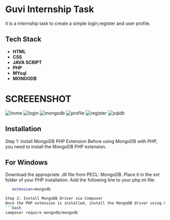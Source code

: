 # Guvi Internship Task

it is a internship task to create a simple login,register and user profile.
## Tech Stack
- **HTML**
- **CSS** 
- **JAVA SCRIPT**
- **PHP**
- **MYsql**
- **MONGODB**
# SCREEENSHOT

![home](https://github.com/user-attachments/assets/ecfe1095-bcbe-4ae0-b2cb-31e7cb24dba5)
![login](https://github.com/user-attachments/assets/f20828fc-9a4d-4465-b094-c6e9df4cc5f3)
![mongodb](https://github.com/user-attachments/assets/12cc3fe3-c0da-4af2-a9e0-cd49634eedf3)
![profile](https://github.com/user-attachments/assets/0b773931-da74-47db-9a58-1d7430c33eb3)
![register](https://github.com/user-attachments/assets/0b1355d0-1ed3-405c-9a72-5961292578d4)
![sqldb](https://github.com/user-attachments/assets/fa79c1f0-5c7b-4a33-9b94-2cd99d99a626)
## Installation
Step 1: Install MongoDB PHP Extension
Before using MongoDB with PHP, you need to install the MongoDB PHP extension.

## For Windows
Download the appropriate .dll file from PECL: MongoDB.
Place it in the ext folder of your PHP installation.
Add the following line to your php.ini file:
```bash
   extension=mongodb

Step 2: Install MongoDB Driver via Composer
Once the PHP extension is installed, install the MongoDB driver using Composer:
```bash
composer require mongodb/mongodb



